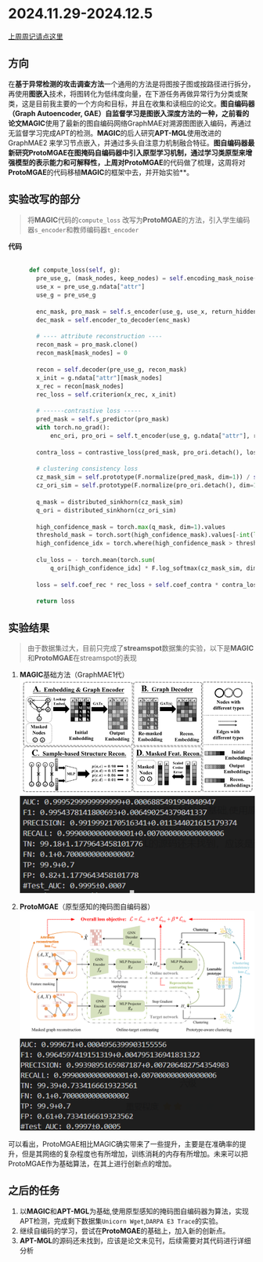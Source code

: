 # 2024.11.29-2024.12.5

[上周周记请点这里](https://hwq1215.github.io/research/#/record/1-13/README)

## 方向

在**基于异常检测的攻击调查方法**一个通用的方法是将图按子图或按路径进行拆分，再使用**图嵌入**技术，将图转化为低纬度向量，在下游任务再做异常行为分类或聚类，这是目前我主要的一个方向和目标，并且在收集和读相应的论文。**图自编码器（Graph Autoencoder, GAE）**自监督学习是图嵌入深度方法的一种，之前看的论文**MAGIC**使用了最新的图自编码网络GraphMAE对溯源图图嵌入编码，再通过无监督学习完成APT的检测。**MAGIC**的后人研究**APT-MGL**使用改进的GraphMAE2 来学习节点嵌入，并通过多头自注意力机制融合特征。**图自编码器最新研究ProtoMGAE在图掩码自编码器中引入原型学习机制，通过学习类原型来增强模型的表示能力和可解释性，**上周对**ProtoMGAE**的代码做了梳理，这周将对**ProtoMGAE**的代码移植**MAGIC**的框架中去，并开始实验**。

## 实验改写的部分

> 将**MAGIC**代码的`compute_loss` 改写为**ProtoMGAE**的方法，引入学生编码器`s_encoder`和教师编码器`t_encoder`
> 

**代码**

```python

      def compute_loss(self, g):
        pre_use_g, (mask_nodes, keep_nodes) = self.encoding_mask_noise(g, self._mask_rate)
        use_x = pre_use_g.ndata["attr"]
        use_g = pre_use_g

        enc_mask, pro_mask = self.s_encoder(use_g, use_x, return_hidden=True)
        dec_mask = self.encoder_to_decoder(enc_mask)

        # ---- attribute reconstruction ----
        recon_mask = pro_mask.clone()
        recon_mask[mask_nodes] = 0

        recon = self.decoder(pre_use_g, recon_mask)
        x_init = g.ndata["attr"][mask_nodes]
        x_rec = recon[mask_nodes]
        rec_loss = self.criterion(x_rec, x_init)

        # ------contrastive loss -----
        pred_mask = self.s_predictor(pro_mask)
        with torch.no_grad():
            enc_ori, pro_ori = self.t_encoder(use_g, g.ndata["attr"], return_hidden=True)

        contra_loss = contrastive_loss(pred_mask, pro_ori.detach(), loss="infonce", temperature=self.temperature)

        # clustering consistency loss
        cz_mask_sim = self.prototype(F.normalize(pred_mask, dim=1)) / self.temperature
        cz_ori_sim = self.prototype(F.normalize(pro_ori.detach(), dim=1)) / self.temperature

        q_mask = distributed_sinkhorn(cz_mask_sim)
        q_ori = distributed_sinkhorn(cz_ori_sim)

        high_confidence_mask = torch.max(q_mask, dim=1).values
        threshold_mask = torch.sort(high_confidence_mask).values[-int(len(high_confidence_mask) * self.threshold)]
        high_confidence_idx = torch.where(high_confidence_mask > threshold_mask)[0]

        clu_loss = - torch.mean(torch.sum(
            q_ori[high_confidence_idx] * F.log_softmax(cz_mask_sim, dim=1)[high_confidence_idx], dim=1))

        loss = self.coef_rec * rec_loss + self.coef_contra * contra_loss + self.coef_clucon * clu_loss

        return loss
```

## 实验结果

> 由于数据集过大，目前只完成了**streamspot**数据集的实验，以下是**MAGIC**和**ProtoMGAE**在streamspot的表现
> 
1. **MAGIC**基础方法（GraphMAE1代）
    ![image.png](image%205.png)
    ![image.png](image%201.png)
    
2. **ProtoMGAE**（原型感知的掩码图自编码器）
    ![image.png](image.png)
    ![image.png](image%202.png)

可以看出，ProtoMGAE相比MAGIC确实带来了一些提升，主要是在准确率的提升，但是其网络的复杂程度也有所增加，训练消耗的内存有所增加。未来可以把ProtoMGAE作为基础算法，在其上进行创新点的增加。

## 之后的任务

1. 以**MAGIC**和**APT-MGL**为基础,使用原型感知的掩码图自编码器为算法，实现APT检测，完成剩下数据集`Unicorn Wget`,`DARPA E3 Trace`的实验。
2. 继续自编码的学习，尝试在**ProtoMGAE**的基础上，加入新的创新点。
3. **APT-MGL**的源码还未找到，应该是论文未见刊，后续需要对其代码进行详细分析